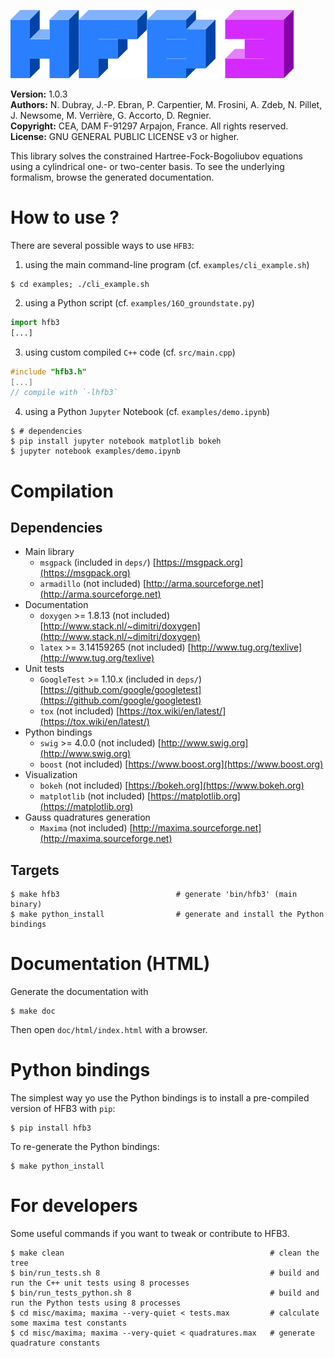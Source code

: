 ![HFB3 logo](misc/imgs/hfb3.png)

**Version:** 1.0.3  
**Authors:** N. Dubray, J.-P. Ebran, P. Carpentier, M. Frosini, A. Zdeb, N. Pillet, J. Newsome, M. Verrière, G. Accorto, D. Regnier.  
**Copyright:** CEA, DAM F-91297 Arpajon, France. All rights reserved.  
**License:** GNU GENERAL PUBLIC LICENSE v3 or higher.

This library solves the constrained Hartree-Fock-Bogoliubov equations using a cylindrical one- or two-center basis.
To see the underlying formalism, browse the generated documentation.

# How to use ?

There are several possible ways to use `HFB3`:

1. using the main command-line program (cf. `examples/cli_example.sh`)

```shell
$ cd examples; ./cli_example.sh
```

2. using a Python script (cf. `examples/16O_groundstate.py`)

```Python
import hfb3
[...]
```

3. using custom compiled `C++` code (cf. `src/main.cpp`)

```C++
#include "hfb3.h"
[...]
// compile with `-lhfb3`
```

4. using a Python `Jupyter` Notebook (cf. `examples/demo.ipynb`)

```shell
$ # dependencies
$ pip install jupyter notebook matplotlib bokeh
$ jupyter notebook examples/demo.ipynb
```

# Compilation

## Dependencies
* Main library
  * `msgpack` (included in `deps/`) [https://msgpack.org](https://msgpack.org)
  * `armadillo` (not included) [http://arma.sourceforge.net](http://arma.sourceforge.net)
* Documentation
  * `doxygen` >= 1.8.13 (not included) [http://www.stack.nl/~dimitri/doxygen](http://www.stack.nl/~dimitri/doxygen)
  * `latex` >= 3.14159265 (not included) [http://www.tug.org/texlive](http://www.tug.org/texlive)
* Unit tests
  * `GoogleTest` >= 1.10.x (included in `deps/`) [https://github.com/google/googletest](https://github.com/google/googletest)
  * `tox` (not included) [https://tox.wiki/en/latest/](https://tox.wiki/en/latest/)
* Python bindings
  * `swig` >= 4.0.0 (not included) [http://www.swig.org](http://www.swig.org)
  * `boost` (not included) [https://www.boost.org](https://www.boost.org)
* Visualization
  * `bokeh` (not included) [https://bokeh.org](https://www.bokeh.org)
  * `matplotlib` (not included) [https://matplotlib.org](https://matplotlib.org)
* Gauss quadratures generation
  * `Maxima` (not included) [http://maxima.sourceforge.net](http://maxima.sourceforge.net)

## Targets
```shell
$ make hfb3                          # generate 'bin/hfb3' (main binary)
$ make python_install                # generate and install the Python bindings
```

# Documentation (HTML)
Generate the documentation with
```shell
$ make doc
```

Then open `doc/html/index.html` with a browser.

# Python bindings

The simplest way yo use the Python bindings is to install a pre-compiled version of HFB3 with `pip`:

```shell
$ pip install hfb3
```

To re-generate the Python bindings:

```shell
$ make python_install
```

# For developers

Some useful commands if you want to tweak or contribute to HFB3.

```shell
$ make clean                                              # clean the tree
$ bin/run_tests.sh 8                                      # build and run the C++ unit tests using 8 processes
$ bin/run_tests_python.sh 8                               # build and run the Python tests using 8 processes
$ cd misc/maxima; maxima --very-quiet < tests.max         # calculate some maxima test constants
$ cd misc/maxima; maxima --very-quiet < quadratures.max   # generate quadrature constants
```
